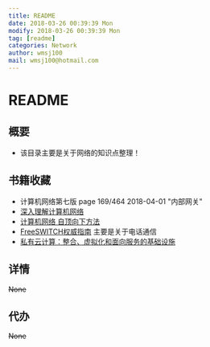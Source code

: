 ```yaml
---
title: README
date: 2018-03-26 00:39:39 Mon
modify: 2018-03-26 00:39:39 Mon
tag: [readme]
categories: Network
author: wmsj100
mail: wmsj100@hotmail.com
---
```


# README

## 概要
- 该目录主要是关于网络的知识点整理！

## 书籍收藏

- 计算机网络第七版 page 169/464   2018-04-01 "内部网关"
- [深入理解计算机网络](http://www.hzmedia.com.cn/w/reader.aspx?id=256b7c46-3683-41c6-b73a-92eeb9a076bc_1)
- [计算机网络 自顶向下方法](http://www.hzmedia.com.cn/w/reader.aspx?id=ccd76b56-e894-4bd5-ba02-6af207fb0f22_1)
- [FreeSWITCH权威指南](http://www.hzmedia.com.cn/w/reader.aspx?id=4062f018-985f-42fa-8a88-71f3634bbae5_1) 主要是关于电话通信
- [私有云计算：整合、虚拟化和面向服务的基础设施](http://www.hzmedia.com.cn/w/reader.aspx?id=8ab844d1-fbed-4d65-9cc1-65cdff97818b_1)

## 详情
~~None~~

## 代办
~~None~~
